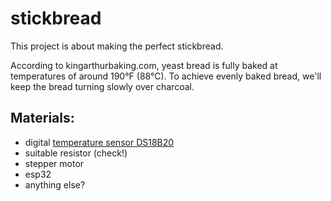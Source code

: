 # stickbread
This project is about making the perfect stickbread. 

According to kingarthurbaking.com, yeast bread is fully baked at temperatures of around 190°F (88°C). 
To achieve evenly baked bread, we'll keep the bread turning slowly over charcoal. 

## Materials: 
- digital [temperature sensor DS18B20](https://www.berrybase.de/ds18b20-ic-digitaler-temperatursensor-wasserdicht)
- suitable resistor (check!)
- stepper motor
- esp32
- anything else? 
